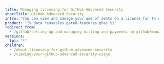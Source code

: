 ```yaml
---
title: Managing licensing for GitHub Advanced Security
shortTitle: GitHub Advanced Security
intro: "You can view and manage your use of seats on a license for {% data variables.product.prodname_advanced_security %}."
product: "{% data reusables.gated-features.ghas %}"
redirect_from:
  - /github/setting-up-and-managing-billing-and-payments-on-github/managing-licensing-for-github-advanced-security
versions:
  fpt: "*"
children:
  - /about-licensing-for-github-advanced-security
  - /viewing-your-github-advanced-security-usage
---
```

